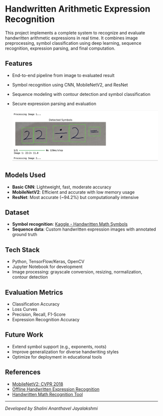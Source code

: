 # Handwritten Arithmetic Expression Recognition

This project implements a complete system to recognize and evaluate handwritten arithmetic expressions in real time. It combines image preprocessing, symbol classification using deep learning, sequence recognition, expression parsing, and final computation.

## Features

- End-to-end pipeline from image to evaluated result
- Symbol recognition using CNN, MobileNetV2, and ResNet
- Sequence modeling with contour detection and symbol classification
- Secure expression parsing and evaluation

  ![Alt text](images/output.png)

## Models Used

- **Basic CNN**: Lightweight, fast, moderate accuracy
- **MobileNetV2**: Efficient and accurate with low memory usage
- **ResNet**: Most accurate (~94.2%) but computationally intensive

## Dataset

- **Symbol recognition**: [Kaggle - Handwritten Math Symbols](https://www.kaggle.com/datasets/xainano/handwrittenmathsymbols)
- **Sequence data**: Custom handwritten expression images with annotated ground truth

## Tech Stack

- Python, TensorFlow/Keras, OpenCV
- Jupyter Notebook for development
- Image processing: grayscale conversion, resizing, normalization, contour detection

## Evaluation Metrics

- Classification Accuracy
- Loss Curves
- Precision, Recall, F1-Score
- Expression Recognition Accuracy

## Future Work

- Extend symbol support (e.g., exponents, roots)
- Improve generalization for diverse handwriting styles
- Optimize for deployment in educational tools

## References

- [MobileNetV2: CVPR 2018](https://doi.org/10.1109/CVPR.2018.00474)
- [Offline Handwritten Expression Recognition](https://doi.org/10.1109/ICICET.2018.8533789)
- [Handwritten Math Recognition Tool](https://doi.org/10.1109/ICCIDS.2019.8862155)

---

*Developed by Shalini Ananthavel Jayalakshmi*
